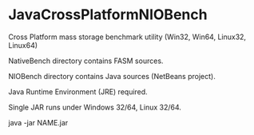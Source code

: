 # JavaCrossPlatformNIOBench
Cross Platform mass storage benchmark utility (Win32, Win64, Linux32, Linux64)

NativeBench directory contains FASM sources.

NIOBench directory contains Java sources (NetBeans project).

Java Runtime Environment (JRE) required.

Single JAR runs under Windows 32/64, Linux 32/64.

java -jar NAME.jar

